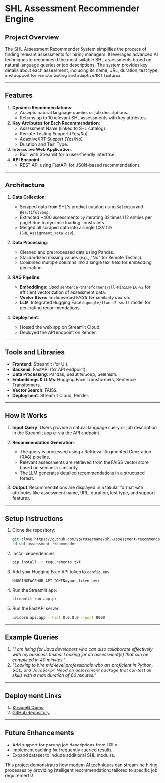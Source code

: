 # SHL Assessment Recommender Engine

## **Project Overview**
The SHL Assessment Recommender System simplifies the process of finding relevant assessments for hiring managers. It leverages advanced AI techniques to recommend the most suitable SHL assessments based on natural language queries or job descriptions. The system provides key details about each assessment, including its name, URL, duration, test type, and support for remote testing and adaptive/IRT features.

---

## **Features**
1. **Dynamic Recommendations**:
   - Accepts natural language queries or job descriptions.
   - Returns up to 10 relevant SHL assessments with key attributes.
2. **Key Attributes for Each Recommendation**:
   - Assessment Name (linked to SHL catalog).
   - Remote Testing Support (Yes/No).
   - Adaptive/IRT Support (Yes/No).
   - Duration and Test Type.
3. **Interactive Web Application**:
   - Built with Streamlit for a user-friendly interface.
4. **API Endpoint**:
   - REST API using FastAPI for JSON-based recommendations.

---

## **Architecture**
1. **Data Collection**:
   - Scraped data from SHL's product catalog using `Selenium` and `BeautifulSoup`.
   - Extracted ~400 assessments by iterating 32 times (12 entries per page) due to dynamic loading constraints.
   - Merged all scraped data into a single CSV file (`SHL_Assignment_Data.csv`).

2. **Data Processing**:
   - Cleaned and preprocessed data using Pandas.
   - Standardized missing values (e.g., "No" for Remote Testing).
   - Combined multiple columns into a single text field for embedding generation.

3. **RAG Pipeline**:
   - **Embeddings**: Used `sentence-transformers/all-MiniLM-L6-v2` for efficient vectorization of assessment data.
   - **Vector Store**: Implemented FAISS for similarity search.
   - **LLM**: Integrated Hugging Face's `google/flan-t5-small` model for generating recommendations.

4. **Deployment**:
   - Hosted the web app on Streamlit Cloud.
   - Deployed the API endpoint on Render.

---

## **Tools and Libraries**
- **Frontend**: Streamlit (for UI).
- **Backend**: FastAPI (for API endpoint).
- **Data Processing**: Pandas, BeautifulSoup, Selenium.
- **Embeddings & LLMs**: Hugging Face Transformers, Sentence Transformers.
- **Vector Search**: FAISS.
- **Deployment**: Streamlit Cloud, Render.

---

## **How It Works**
1. **Input Query**:
   Users provide a natural language query or job description in the Streamlit app or via the API endpoint.

2. **Recommendation Generation**:
   - The query is processed using a Retrieval-Augmented Generation (RAG) pipeline.
   - Relevant assessments are retrieved from the FAISS vector store based on semantic similarity.
   - The LLM generates detailed recommendations in a structured format.

3. **Output**:
   Recommendations are displayed in a tabular format with attributes like assessment name, URL, duration, test type, and support features.

---

## **Setup Instructions**
1. Clone the repository:
   ```bash
   git clone https://github.com/yourusername/shl-assessment-recommender.git
   cd shl-assessment-recommender
   ```

2. Install dependencies:
   ```bash
   pip install -r requirements.txt
   ```

3. Add your Hugging Face API token to `config.env`:
   ```env
   HUGGINGFACEHUB_API_TOKEN=your_token_here
   ```

4. Run the Streamlit app:
   ```bash
   streamlit run app.py
   ```

5. Run the FastAPI server:
   ```bash
   uvicorn api:app --host 0.0.0.0 --port 8000
   ```

---

## **Example Queries**
1. *"I am hiring for Java developers who can also collaborate effectively with my business teams. Looking for an assessment(s) that can be completed in 40 minutes."*
2. *"Looking to hire mid-level professionals who are proficient in Python, SQL, and JavaScript. Need an assessment package that can test all skills with a max duration of 60 minutes."*

---

## **Deployment Links**
1. [Streamlit Demo](https://shl-assessment-recommender-engine-ue5x9muxspqrhxpxhwisxh.streamlit.app/)  
2. [GitHub Repository](https://github.com/MeghaBharti/shl-assessment-recommender-engine)

---

## **Future Enhancements**
- Add support for parsing job descriptions from URLs.
- Implement caching for frequently queried results.
- Expand dataset to include additional SHL modules.

This project demonstrates how modern AI techniques can streamline hiring processes by providing intelligent recommendations tailored to specific job requirements!

